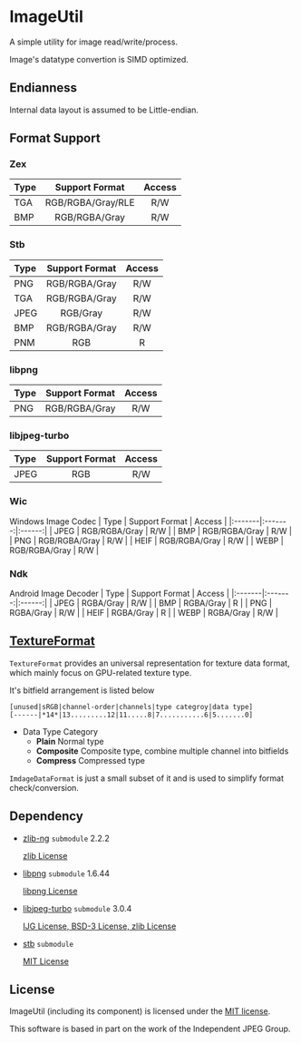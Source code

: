 # ImageUtil

A simple utility for image read/write/process.

Image's datatype convertion is SIMD optimized.

## Endianness

Internal data layout is assumed to be Little-endian.

## Format Support

### Zex

| Type | Support Format | Access |
|:-------|:-------:|:------:|
| TGA | RGB/RGBA/Gray/RLE | R/W |
| BMP | RGB/RGBA/Gray | R/W |

### Stb
| Type | Support Format | Access |
|:-------|:-------:|:------:|
| PNG | RGB/RGBA/Gray | R/W |
| TGA | RGB/RGBA/Gray | R/W |
| JPEG | RGB/Gray | R/W |
| BMP | RGB/RGBA/Gray | R/W |
| PNM | RGB | R |

### libpng
| Type | Support Format | Access |
|:-------|:-------:|:------:|
| PNG | RGB/RGBA/Gray | R/W |

### libjpeg-turbo
| Type | Support Format | Access |
|:-------|:-------:|:------:|
| JPEG | RGB | R/W |

### Wic
Windows Image Codec
| Type | Support Format | Access |
|:-------|:-------:|:------:|
| JPEG | RGB/RGBA/Gray | R/W |
| BMP | RGB/RGBA/Gray | R/W |
| PNG | RGB/RGBA/Gray | R/W |
| HEIF | RGB/RGBA/Gray | R/W |
| WEBP | RGB/RGBA/Gray | R/W |

### Ndk
Android Image Decoder
| Type | Support Format | Access |
|:-------|:-------:|:------:|
| JPEG | RGBA/Gray | R/W |
| BMP | RGBA/Gray | R |
| PNG | RGBA/Gray | R/W |
| HEIF | RGBA/Gray | R |
| WEBP | RGBA/Gray | R/W |

## [TextureFormat](./TexFormat.h)

`TextureFormat` provides an universal representation for texture data format, which mainly focus on GPU-related texture type.

It's bitfield arrangement is listed below
```
[unused|sRGB|channel-order|channels|type categroy|data type]
[------|*14*|13.........12|11.....8|7...........6|5.......0]
```
* Data Type Category
  * **Plain** Normal type
  * **Composite** Composite type, combine multiple channel into bitfields
  * **Compress** Compressed type

`ImdageDataFormat` is just a small subset of it and is used to simplify format check/conversion.

## Dependency

* [zlib-ng](https://github.com/zlib-ng/zlib-ng) `submodule` 2.2.2

  [zlib License](../3rdParty/zlib-ng/LICENSE.md)

* [libpng](http://www.libpng.org/pub/png/libpng.html) `submodule` 1.6.44

  [libpng License](../3rdParty/libpng/LICENSE)

* [libjpeg-turbo](https://www.libjpeg-turbo.org/Main/HomePage) `submodule`  3.0.4

  [IJG License, BSD-3 License, zlib License](../3rdParty/libjpeg-turbo/LICENSE.md)
  
* [stb](https://github.com/nothings/stb) `submodule`

  [MIT License](../3rdParty/stb/LICENSE)

## License

ImageUtil (including its component) is licensed under the [MIT license](License.txt).

This software is based in part on the work of the Independent JPEG Group.